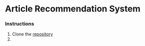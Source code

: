 # Article Recommendation System
### Instructions
1. Clone the [repository](https://github.com/ephraimmwai/DSND-Article-Recommendation-System.git)
2.